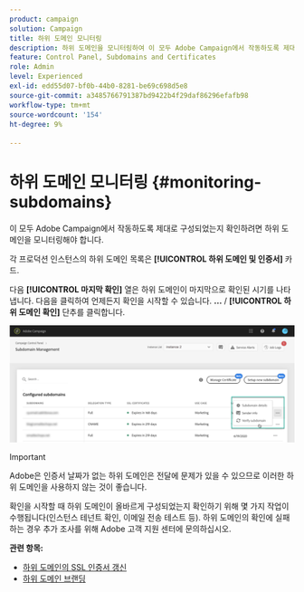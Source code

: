 ```yaml
---
product: campaign
solution: Campaign
title: 하위 도메인 모니터링
description: 하위 도메인을 모니터링하여 이 모두 Adobe Campaign에서 작동하도록 제대로 구성되었는지 확인합니다.
feature: Control Panel, Subdomains and Certificates
role: Admin
level: Experienced
exl-id: edd55d07-bf0b-44b0-8281-be69c698d5e8
source-git-commit: a3485766791387bd9422b4f29daf86296efafb98
workflow-type: tm+mt
source-wordcount: '154'
ht-degree: 9%

---
```



# 하위 도메인 모니터링 {#monitoring-subdomains}

이 모두 Adobe Campaign에서 작동하도록 제대로 구성되었는지 확인하려면 하위 도메인을 모니터링해야 합니다.

각 프로덕션 인스턴스의 하위 도메인 목록은 **[!UICONTROL 하위 도메인 및 인증서]** 카드.

다음 **[!UICONTROL 마지막 확인]** 열은 하위 도메인이 마지막으로 확인된 시기를 나타냅니다. 다음을 클릭하여 언제든지 확인을 시작할 수 있습니다. **...** / **[!UICONTROL 하위 도메인 확인]** 단추를 클릭합니다.

![](assets/subdomain_verification.png)

>[!IMPORTANT]
>
>Adobe은 인증서 날짜가 없는 하위 도메인은 전달에 문제가 있을 수 있으므로 이러한 하위 도메인을 사용하지 않는 것이 좋습니다.

확인을 시작할 때 하위 도메인이 올바르게 구성되었는지 확인하기 위해 몇 가지 작업이 수행됩니다(인스턴스 테넌트 확인, 이메일 전송 테스트 등). 하위 도메인의 확인에 실패하는 경우 추가 조사를 위해 Adobe 고객 지원 센터에 문의하십시오.

**관련 항목:**

* [하위 도메인의 SSL 인증서 갱신](../../subdomains-certificates/using/renewing-subdomain-certificate.md)
* [하위 도메인 브랜딩](../../subdomains-certificates/using/subdomains-branding.md)
